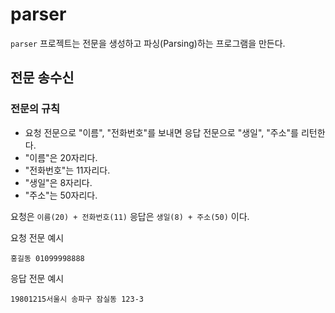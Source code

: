 # parser
`parser` 프로젝트는 전문을 생성하고 파싱(Parsing)하는 프로그램을 만든다.

## 전문 송수신
### 전문의 규칙
- 요청 전문으로 "이름", "전화번호"를 보내면 응답 전문으로 "생일", "주소"를 리턴한다.
- "이름"은 20자리다.
- "전화번호"는 11자리다.
- "생일"은 8자리다.
- "주소"는 50자리다.

요청은 `이름(20) + 전화번호(11)` 응답은 `생일(8) + 주소(50)` 이다.

요청 전문 예시

```
홍길동 01099998888
```
응답 전문 예시
```
19801215서울시 송파구 잠실동 123-3   
```
